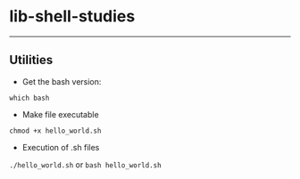 # lib-shell-studies
 

---

## Utilities

- Get the bash version:

`which bash`

- Make file executable

`chmod +x hello_world.sh`

- Execution of .sh files

`./hello_world.sh`
or
`bash hello_world.sh`
